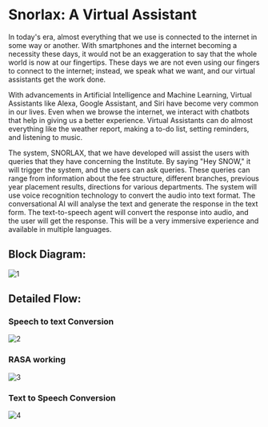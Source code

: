 # Snorlax: A Virtual Assistant

In today's era, almost everything that we use is connected to the internet in some way or another. With smartphones and the internet becoming a necessity these days, it would not be an exaggeration to say that the whole world is now at our fingertips. These days we are not even using our fingers to connect to the internet; instead, we speak what we want, and our virtual assistants get the work done.

With advancements in Artificial Intelligence and Machine Learning, Virtual Assistants like Alexa, Google Assistant, and Siri have become very common in our lives. Even when we browse the internet, we interact with chatbots that help in giving us a better experience. Virtual Assistants can do almost everything like the weather report, making a to-do list, setting reminders, and listening to music.

The system, SNORLAX, that we have developed will assist the users with queries that they have concerning the Institute. By saying "Hey SNOW," it will trigger the system, and the users can ask queries. These queries can range from information about the fee structure, different branches, previous year placement results, directions for various departments. The system will use voice recognition technology to convert the audio into text format. The conversational AI will analyse the text and generate the response in the text form. The text-to-speech agent will convert the response into audio, and the
user will get the response. This will be a very immersive experience and available in multiple languages.

## Block Diagram:

![1](https://user-images.githubusercontent.com/63037914/209857235-ee5618b0-d122-466e-9f4c-5198c89aa781.png)

## Detailed Flow:

### Speech to text Conversion

![2](https://user-images.githubusercontent.com/63037914/209857281-0ae7a4eb-de1c-4377-b998-a9e26a754a1c.png)

### RASA working

![3](https://user-images.githubusercontent.com/63037914/209857297-30301a23-114d-4956-badc-8e505da0c1e0.png)

### Text to Speech Conversion

![4](https://user-images.githubusercontent.com/63037914/209857304-c0439e55-9a01-42f4-985f-f7f853697213.png)

